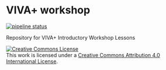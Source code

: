 # VIVA+ workshop

[![pipeline status](https://virtual.openvt.eu/viva-workshops/intro/badges/master/pipeline.svg)](https://virtual.openvt.eu/viva-workshops/intro/commits/master)

Repository for VIVA+ Introductory Workshop Lessons

<a rel="license" href="http://creativecommons.org/licenses/by/4.0/"><img alt="Creative Commons License" style="border-width:0" src="https://i.creativecommons.org/l/by/4.0/88x31.png" /></a><br />This work is licensed under a <a rel="license" href="http://creativecommons.org/licenses/by/4.0/">Creative Commons Attribution 4.0 International License</a>.